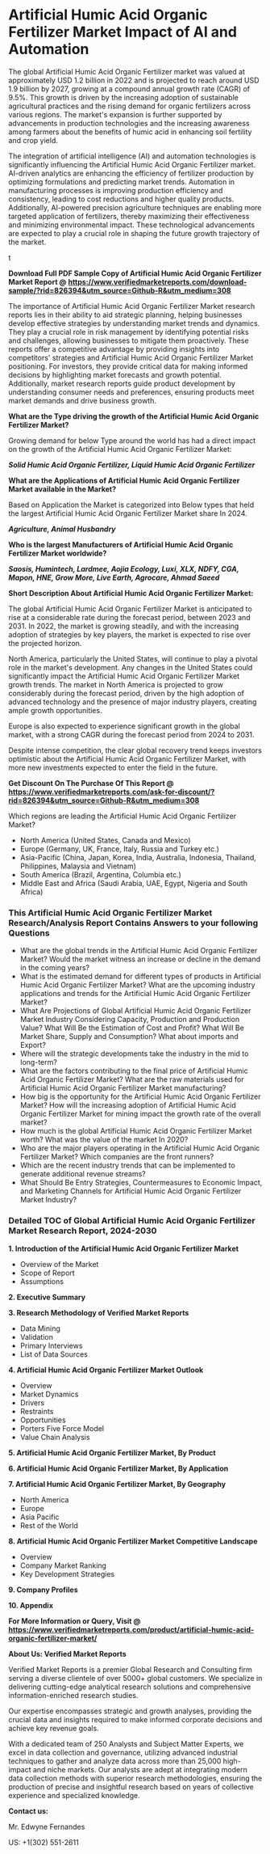 <meta name="title" content="Global  Artificial Humic Acid Organic Fertilizer Market Impact of AI and Automation"><meta name="description" content="  The global Artificial Humic Acid Organic Fertilizer market was valued at approximately USD 1.2 billion in 2022 and is projected to reach around USD 1.9 billion by 20"><meta name="title" content=" Artificial Humic Acid Organic Fertilizer Market Size, Share, Scope, Trends, Growth, Opportunities, Analysis, Forecast"> <h1>Artificial Humic Acid Organic Fertilizer Market Impact of AI and Automation</h1> <p>The global Artificial Humic Acid Organic Fertilizer market was valued at approximately USD 1.2 billion in 2022 and is projected to reach around USD 1.9 billion by 2027, growing at a compound annual growth rate (CAGR) of 9.5%. This growth is driven by the increasing adoption of sustainable agricultural practices and the rising demand for organic fertilizers across various regions. The market's expansion is further supported by advancements in production technologies and the increasing awareness among farmers about the benefits of humic acid in enhancing soil fertility and crop yield.</p> <p>The integration of artificial intelligence (AI) and automation technologies is significantly influencing the Artificial Humic Acid Organic Fertilizer market. AI-driven analytics are enhancing the efficiency of fertilizer production by optimizing formulations and predicting market trends. Automation in manufacturing processes is improving production efficiency and consistency, leading to cost reductions and higher quality products. Additionally, AI-powered precision agriculture techniques are enabling more targeted application of fertilizers, thereby maximizing their effectiveness and minimizing environmental impact. These technological advancements are expected to play a crucial role in shaping the future growth trajectory of the market.</p> t</p><p id="" class=""><strong>Download Full PDF Sample Copy of Artificial Humic Acid Organic Fertilizer Market Report @ <a href="https://www.verifiedmarketreports.com/download-sample/?rid=826394&utm_source=Github-R&utm_medium=308" target="_blank">https://www.verifiedmarketreports.com/download-sample/?rid=826394&utm_source=Github-R&utm_medium=308</a></strong></p><p>The importance of&nbsp;Artificial Humic Acid Organic Fertilizer Market research reports lies in their ability to aid strategic planning, helping businesses develop effective strategies by understanding market trends and dynamics. They play a crucial role in risk management by identifying potential risks and challenges, allowing businesses to mitigate them proactively. These reports offer a competitive advantage by providing insights into competitors' strategies and Artificial Humic Acid Organic Fertilizer Market positioning. For investors, they provide critical data for making informed decisions by highlighting market forecasts and growth potential. Additionally, market research reports guide product development by understanding consumer needs and preferences, ensuring products meet market demands and drive business growth.</p><p><strong>What are the&nbsp;Type driving the growth of the Artificial Humic Acid Organic Fertilizer Market?</strong></p><p id="" class="">Growing demand for below Type around the world has had a direct impact on the growth of the Artificial Humic Acid Organic Fertilizer Market:</p><em><strong>Solid Humic Acid Organic Fertilizer, Liquid Humic Acid Organic Fertilizer</strong></em></p><strong>What are the&nbsp;Applications&nbsp;of Artificial Humic Acid Organic Fertilizer Market available in the Market?</strong></p><p id="" class="">Based on Application the Market is categorized into Below types that held the largest Artificial Humic Acid Organic Fertilizer Market share In 2024.</p><em><strong>Agriculture, Animal Husbandry</strong></em></p><strong>Who is the largest Manufacturers of Artificial Humic Acid Organic Fertilizer Market worldwide?</strong></p><p><em><strong>Saosis, Humintech, Lardmee, Aojia Ecology, Luxi, XLX, NDFY, CGA, Mapon, HNE, Grow More, Live Earth, Agrocare, Ahmad Saeed</strong></em></p><p id="" class=""><strong>Short Description About Artificial Humic Acid Organic Fertilizer Market:</strong></p><p>The global Artificial Humic Acid Organic Fertilizer Market is anticipated to rise at a considerable rate during the forecast period, between 2023 and 2031. In 2022, the market is growing steadily, and with the increasing adoption of strategies by key players, the market is expected to rise over the projected horizon.</p><p>North America, particularly the United States, will continue to play a pivotal role in the market's development. Any changes in the United States could significantly impact the Artificial Humic Acid Organic Fertilizer Market growth trends. The market in North America is projected to grow considerably during the forecast period, driven by the high adoption of advanced technology and the presence of major industry players, creating ample growth opportunities.</p><p>Europe is also expected to experience significant growth in the global market, with a strong CAGR during the forecast period from 2024 to 2031.</p><p>Despite intense competition, the clear global recovery trend keeps investors optimistic about the Artificial Humic Acid Organic Fertilizer Market, with more new investments expected to enter the field in the future.</p><p id="" class=""><strong>Get Discount On The Purchase Of This Report @ <a href="https://www.verifiedmarketreports.com/ask-for-discount/?rid=826394&utm_source=Github-R&utm_medium=308" target="_blank">https://www.verifiedmarketreports.com/ask-for-discount/?rid=826394&utm_source=Github-R&utm_medium=308</a></strong></p>Which regions are leading the Artificial Humic Acid Organic Fertilizer Market?</p><ul><li>North America (United States, Canada and Mexico)</li><li>Europe (Germany, UK, France, Italy, Russia and Turkey etc.)</li><li>Asia-Pacific (China, Japan, Korea, India, Australia, Indonesia, Thailand, Philippines, Malaysia and Vietnam)</li><li>South America (Brazil, Argentina, Columbia etc.)</li><li>Middle East and Africa (Saudi Arabia, UAE, Egypt, Nigeria and South Africa)</li></ul><h3 id="" class="">This Artificial Humic Acid Organic Fertilizer Market Research/Analysis Report Contains Answers to your following Questions</h3><ul><li>What are the global trends in the Artificial Humic Acid Organic Fertilizer Market? Would the market witness an increase or decline in the demand in the coming years?</li><li>What is the estimated demand for different types of products in Artificial Humic Acid Organic Fertilizer Market? What are the upcoming industry applications and trends for the Artificial Humic Acid Organic Fertilizer Market?</li><li>What Are Projections of Global Artificial Humic Acid Organic Fertilizer Market Industry Considering Capacity, Production and Production Value? What Will Be the Estimation of Cost and Profit? What Will Be Market Share, Supply and Consumption? What about imports and Export?</li><li>Where will the strategic developments take the industry in the mid to long-term?</li><li>What are the factors contributing to the final price of Artificial Humic Acid Organic Fertilizer Market? What are the raw materials used for Artificial Humic Acid Organic Fertilizer Market manufacturing?</li><li>How big is the opportunity for the Artificial Humic Acid Organic Fertilizer Market? How will the increasing adoption of Artificial Humic Acid Organic Fertilizer Market for mining impact the growth rate of the overall market?</li><li>How much is the global Artificial Humic Acid Organic Fertilizer Market worth? What was the value of the market In 2020?</li><li>Who are the major players operating in the Artificial Humic Acid Organic Fertilizer Market? Which companies are the front runners?</li><li>Which are the recent industry trends that can be implemented to generate additional revenue streams?</li><li>What Should Be Entry Strategies, Countermeasures to Economic Impact, and Marketing Channels for Artificial Humic Acid Organic Fertilizer Market Industry?</li></ul><h3 id="" class="">Detailed TOC of Global Artificial Humic Acid Organic Fertilizer Market Research Report, 2024-2030</h3><p id="" class=""><strong>1. Introduction of the Artificial Humic Acid Organic Fertilizer Market</strong></p><ul><li>Overview of the Market</li><li>Scope of Report</li><li>Assumptions</li></ul><p id="" class=""><strong>2. Executive Summary</strong></p><p id="" class=""><strong>3. Research Methodology of Verified Market Reports</strong></p><ul><li>Data Mining</li><li>Validation</li><li>Primary Interviews</li><li>List of Data Sources</li></ul><p id="" class=""><strong>4. Artificial Humic Acid Organic Fertilizer Market Outlook</strong></p><ul><li>Overview</li><li>Market Dynamics</li><li>Drivers</li><li>Restraints</li><li>Opportunities</li><li>Porters Five Force Model</li><li>Value Chain Analysis</li></ul><p id="" class=""><strong>5. Artificial Humic Acid Organic Fertilizer Market, By Product</strong></p><p id="" class=""><strong>6. Artificial Humic Acid Organic Fertilizer Market, By Application</strong></p><p id="" class=""><strong>7. Artificial Humic Acid Organic Fertilizer Market, By Geography</strong></p><ul><li>North America</li><li>Europe</li><li>Asia Pacific</li><li>Rest of the World</li></ul><p id="" class=""><strong>8. Artificial Humic Acid Organic Fertilizer Market Competitive Landscape</strong></p><ul><li>Overview</li><li>Company Market Ranking</li><li>Key Development Strategies</li></ul><p id="" class=""><strong>9. Company Profiles</strong></p><p id="" class=""><strong>10. Appendix</strong></p><p id="" class=""><strong>For More Information or Query, Visit @ <a href="https://www.verifiedmarketreports.com/product/artificial-humic-acid-organic-fertilizer-market/" target="_blank">https://www.verifiedmarketreports.com/product/artificial-humic-acid-organic-fertilizer-market/</a></strong></p><p id="" class=""><strong>About Us: Verified Market Reports</strong></p><p id="" class="">Verified Market Reports is a premier Global Research and Consulting firm serving a diverse clientele of over 5000+ global customers. We specialize in delivering cutting-edge analytical research solutions and comprehensive information-enriched research studies.</p><p id="" class="">Our expertise encompasses strategic and growth analyses, providing the crucial data and insights required to make informed corporate decisions and achieve key revenue goals.</p><p id="" class="">With a dedicated team of 250 Analysts and Subject Matter Experts, we excel in data collection and governance, utilizing advanced industrial techniques to gather and analyze data across more than 25,000 high-impact and niche markets. Our analysts are adept at integrating modern data collection methods with superior research methodologies, ensuring the production of precise and insightful research based on years of collective experience and specialized knowledge.</p><p id="" class=""><strong>Contact us:</strong></p><p id="" class="">Mr. Edwyne Fernandes</p><p id="" class="">US: +1(302) 551-2611</p>